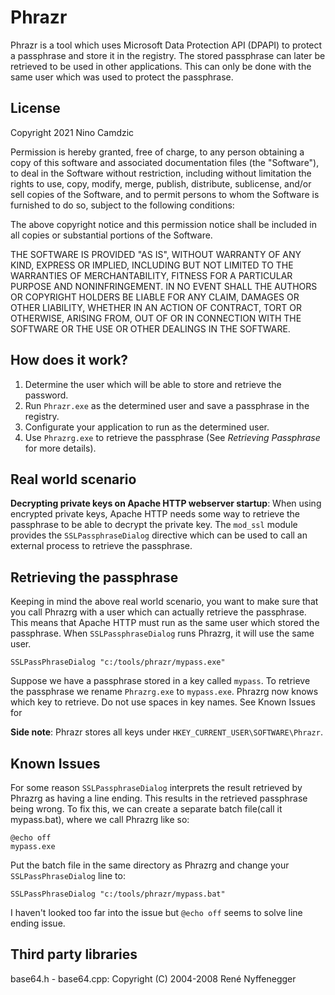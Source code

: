 # Phrazr
Phrazr is a tool which uses Microsoft Data Protection API (DPAPI) to protect a passphrase and store it in the registry. The stored passphrase can later be retrieved to be used in other applications. This can only be done with the same user which was used to protect the passphrase.

## License

Copyright 2021 Nino Camdzic

Permission is hereby granted, free of charge, to any person obtaining a copy of this software and associated documentation files (the "Software"), to deal in the Software without restriction, including without limitation the rights to use, copy, modify, merge, publish, distribute, sublicense, and/or sell copies of the Software, and to permit persons to whom the Software is furnished to do so, subject to the following conditions:

The above copyright notice and this permission notice shall be included in all copies or substantial portions of the Software.

THE SOFTWARE IS PROVIDED "AS IS", WITHOUT WARRANTY OF ANY KIND, EXPRESS OR IMPLIED, INCLUDING BUT NOT LIMITED TO THE WARRANTIES OF MERCHANTABILITY, FITNESS FOR A PARTICULAR PURPOSE AND NONINFRINGEMENT. IN NO EVENT SHALL THE AUTHORS OR COPYRIGHT HOLDERS BE LIABLE FOR ANY CLAIM, DAMAGES OR OTHER LIABILITY, WHETHER IN AN ACTION OF CONTRACT, TORT OR OTHERWISE, ARISING FROM, OUT OF OR IN CONNECTION WITH THE SOFTWARE OR THE USE OR OTHER DEALINGS IN THE SOFTWARE.

## How does it work?
1. Determine the user which will be able to store and retrieve the password.
2. Run `Phrazr.exe` as the determined user and save a passphrase in the registry.
3. Configurate your application to run as the determined user.
4. Use `Phrazrg.exe` to retrieve the passphrase (See *Retrieving Passphrase* for more details).

## Real world scenario
**Decrypting private keys on Apache HTTP webserver startup**: When using encrypted private keys, Apache HTTP needs some way to retrieve the passphrase to be able to decrypt the private key. The `mod_ssl` module provides the `SSLPassphraseDialog` directive which can be used to call an external process to retrieve the passphrase.

## Retrieving the passphrase
Keeping in mind the above real world scenario, you want to make sure that you call Phrazrg with a user which can actually retrieve the passphrase. This means that Apache HTTP must run as the same user which stored the passphrase. When `SSLPassphraseDialog` runs Phrazrg, it will use the same user.
```
SSLPassPhraseDialog "c:/tools/phrazr/mypass.exe"
```
Suppose we have a passphrase stored in a key called `mypass`. To retrieve the passphrase we rename `Phrazrg.exe` to `mypass.exe`. Phrazrg now knows which key to retrieve. Do not use spaces in key names. See Known Issues for

**Side note**: Phrazr stores all keys under `HKEY_CURRENT_USER\SOFTWARE\Phrazr`.

## Known Issues

For some reason `SSLPassphraseDialog` interprets the result retrieved by Phrazrg as having a line ending. This results in the retrieved passphrase being wrong. To fix this, we can create a separate batch file(call it mypass.bat), where we call Phrazrg like so:

```
@echo off
mypass.exe
```

Put the batch file in the same directory as Phrazrg and change your `SSLPassPhraseDialog` line to:

```
SSLPassPhraseDialog "c:/tools/phrazr/mypass.bat"
```

I haven't looked too far into the issue but `@echo off` seems to solve line ending issue.

## Third party libraries

base64.h - base64.cpp:  Copyright (C) 2004-2008 René Nyffenegger